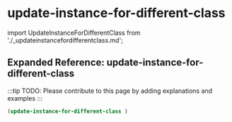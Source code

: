 # update-instance-for-different-class

import UpdateInstanceForDifferentClass from './_updateinstancefordifferentclass.md';

<UpdateInstanceForDifferentClass />

## Expanded Reference: update-instance-for-different-class

:::tip
TODO: Please contribute to this page by adding explanations and examples
:::

```lisp
(update-instance-for-different-class )
```
